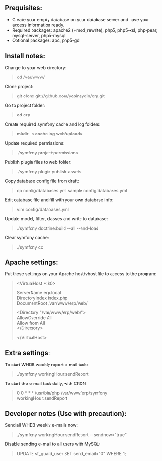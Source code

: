 Prequisites:
------------
- Create your empty database on your database server and have your access information ready.
- Required packages: apache2 (+mod_rewrite), php5, php5-xsl, php-pear, mysql-server, php5-mysql
- Optional packages: apc, php5-gd


Install notes:
--------------
Change to your web directory:
> cd /var/www/

Clone project:
> git clone git://github.com/yasinaydin/erp.git

Go to project folder:
> cd erp

Create required symfony cache and log folders:
> mkdir -p cache log web/uploads

Update required permissions:
> ./symfony project:permissions

Publish plugin files to web folder:
> ./symfony plugin:publish-assets

Copy database config file from draft:
> cp config/databases.yml.sample config/databases.yml

Edit database file and fill with your own database info:
> vim config/databases.yml

Update model, filter, classes and write to database:
> ./symfony doctrine:build --all --and-load

Clear symfony cache:
> ./symfony cc


Apache settings:
----------------
Put these settings on your Apache host/vhost file to access to the program:
> &lt;VirtualHost *:80&gt;  
>   
> ServerName  erp.local  
> DirectoryIndex index.php  
> DocumentRoot /var/www/erp/web/  
>   
> &lt;Directory "/var/www/erp/web/"&gt;  
> AllowOverride All  
> Allow from All  
> &lt;/Directory&gt;  
>   
> &lt;/VirtualHost&gt;  


Extra settings:
------------
To start WHDB weekly report e-mail task:
> ./symfony workingHour:sendReport

To start the e-mail task daily, with CRON
> 0 0 * * * /usr/bin/php /var/www/erp/symfony workingHour:sendReport


Developer notes (Use with precaution):
--------------------------------------
Send all WHDB weekly e-mails now:
> ./symfony workingHour:sendReport --sendnow="true"

Disable sending e-mail to all users with MySQL:
> UPDATE sf_guard_user SET send_email="0" WHERE 1;
